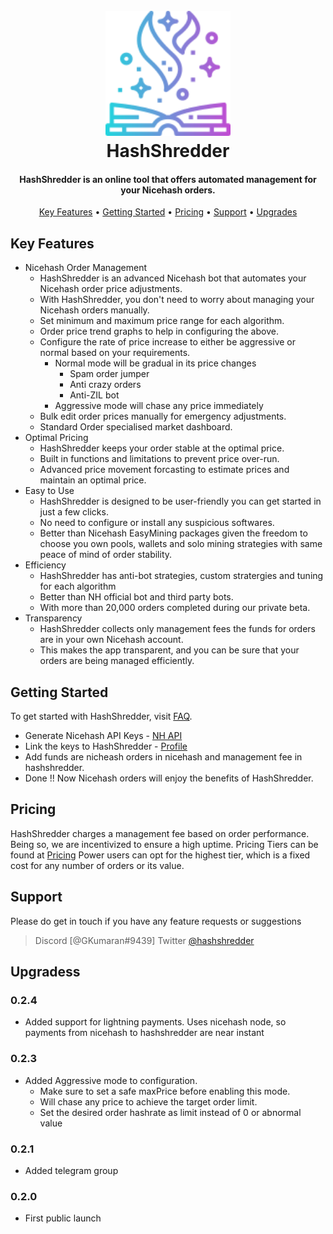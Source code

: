 
<h1 align="center">
  <br>
  <a href="http://hashshredder.com/"><img src="https://raw.githubusercontent.com/G-Kumaran/hashshredder/main/favicon128-org.png" alt="HashShredder" width="200"></a>
  <br>
  HashShredder
  <br>
</h1>

<h4 align="center">HashShredder is an online tool that offers automated management for your Nicehash orders.</h4>

<p align="center">
  <a href="#key-features">Key Features</a> •
  <a href="#getting-started">Getting Started</a> •
  <a href="#pricing">Pricing</a> •
  <a href="#support">Support</a> •
  <a href="#upgrades">Upgrades</a>
</p>

## Key Features

* Nicehash Order Management
  - HashShredder is an advanced Nicehash bot that automates your Nicehash order price adjustments. 
  - With HashShredder, you don't need to worry about managing your Nicehash orders manually. 
  - Set minimum and maximum price range for each algorithm.
  - Order price trend graphs to help in configuring the above.
  - Configure the rate of price increase to either be aggressive or normal based on your requirements.
    - Normal mode will be gradual in its price changes
      - Spam order jumper
      - Anti crazy orders
      - Anti-ZIL bot
    - Aggressive mode will chase any price immediately
  - Bulk edit order prices manually for emergency adjustments.
  - Standard Order specialised market dashboard.
* Optimal Pricing
  - HashShredder keeps your order stable at the optimal price. 
  - Built in functions and limitations to prevent price over-run.
  - Advanced price movement forcasting to estimate prices and maintain an optimal price.
* Easy to Use
  - HashShredder is designed to be user-friendly you can get started in just a few clicks. 
  - No need to configure or install any suspicious softwares.
  - Better than Nicehash EasyMining packages given the freedom to choose you own pools, wallets and solo mining strategies with same peace of mind of order stability.
* Efficiency
  - HashShredder has anti-bot strategies, custom stratergies and tuning for each algorithm
  - Better than NH official bot and third party bots.
  - With more than 20,000 orders completed during our private beta.
* Transparency
  - HashShredder collects only management fees the funds for orders are in your own Nicehash account. 
  - This makes the app transparent, and you can be sure that your orders are being managed efficiently.

## Getting Started
To get started with HashShredder, visit [FAQ](https://hashshredder.com/faq). 
  - Generate Nicehash API Keys - [NH API](https://www.nicehash.com/my/settings/keys/) 
  - Link the keys to HashShredder - [Profile](https://hashshredder.com/profile)
  - Add funds are nicheash orders in nicehash and management fee in hashshredder.
  - Done !! Now Nicehash orders will enjoy the benefits of HashShredder.

## Pricing
HashShredder charges a management fee based on order performance. Being so, we are incentivized to ensure a high uptime.
Pricing Tiers can be found at [Pricing](https://hashshredder.com/pricing)
Power users can opt for the highest tier, which is a fixed cost for any number of orders or its value.

## Support
Please do get in touch if you have any feature requests or suggestions

> Discord [@GKumaran#9439]
> Twitter [@hashshredder](https://t.me/hashshredder)

## Upgradess
### 0.2.4
  - Added support for lightning payments. Uses nicehash node, so payments from nicehash to hashshredder are near instant
  
### 0.2.3
  - Added Aggressive mode to configuration. 
    - Make sure to set a safe maxPrice before enabling this mode. 
    - Will chase any price to achieve the target order limit.
    - Set the desired order hashrate as limit instead of 0 or abnormal value

### 0.2.1
  - Added telegram group
  
### 0.2.0
  - First public launch
